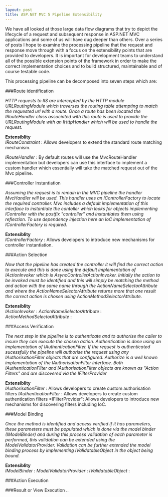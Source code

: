 ```yaml
---
layout: post
title: ASP.NET MVC 5 Pipeline Extensibility
---
```


We have all looked at those large data flow diagrams that try to depict the lifecycle of a request and subsequent response in ASP.NET MVC applications and some of us will have  dug deeper than others.  Over a series of posts I hope to examine the processing pipeline that the request and response move through with a focus on the extensibility points that are provided to developers.  It is important for development teams to understand all of the possible extension points of the framework in order to make the correct implementation choices and to build structured, maintainable and of course testable code.

This processing pipeline can be decomposed into seven steps which are:

###Route identification

*HTTP requests to IIS are intercepted by the HTTP module URLRoutingModule which traverses the routing table attempting to match the requested url with a route. Once a route has been located the IRouteHandler class associated with this route is used to provide the  URLRoutingModule with an IHttpHandler which will be used to handle the request.*

**Extensiblity**  
*IRouteConstraint* : Allows developers to extend the standard route matching mechanism.

*IRouteHandler* : By default routes will use the MvcRouteHandler implementation but developers can use this interface to implement a custom handler which essentially will take the matched request out of the Mvc pipeline.


###Controller Instantiation

*Assuming the request is to remain in the MVC pipeline the handler MvcHandler will be used.  This handler uses an IControllerFactory to locate the required controller.  Mvc includes a default implementation of this interface to instantiate the contoller which looks for objects implementing IController with the postfix "controller" and instantiates them using reflection.  To use dependency injection here an IoC implementation of IControllerFactory is required.* 

**Extensiblity**  
*IControllerFactory* : Allows developers to introduce new mechanisms for controller instantiation.

###Action Selection

*Now that the pipeline has created the controller it will find the correct action to execute and this is done using the default implementation of IActionInvoker which is AsyncControllerActionInvoker.  Initially the action to be invoked must be identified and this will simply be matching the method and action with the same name through the ActionNameSelectorAttribute and where the ActionNameSelectorAttribute returns more that one result the correct action is chosen using ActionMethodSelectorAttribute.*

**Extensiblity**  
*IActionInvoker* :
*ActionNameSelectorAttribute* :
*ActionMethodSelectorAttribute* :


###Access Verification

*The next step in the pipeline is to authenticate and to authorise the caller to insure they can execute the chosen action.  Authentication is done using an implementation of IAuthenticationFilter.  If the request is authenticated sucessfully the pipeline will authorise the request using any IAuthorisationFilter objects that are configured. Authorize is a well known implementation of the IAuthorisationFilter interface.  Both IAuthenticationFilter and IAuthorisationFilter objects are known as "Action Filters" and are discovered via the IFilterProvider*

**Extensiblity**  
*IAuthorisationFilter* : Allows developers to create custom authorisation filters
*IAuthenticationFilter* : Allows developers to create custom authentication filters
*IFilterProvider": Allows developers to introduce new mechanisms for discovering filters including IoC.


###Model Binding

*Once the method is identified and access verified if it has parameters, these parameters must be populated which is done via the model binder (IModelBinder) and during this process validation of each parameter is performed, this validation can be extended using the ModelValidatorProvider.  Validation can be further extended the model binding process by implementing IValidatableObject in the object being bound.*

**Extensiblity**  
*IModelBinder* :
*ModelValidatorProvider* :
*IValidatableObject* :

###Action Execution



###Result or View Execution 
..

